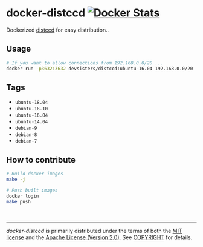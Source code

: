 docker-distccd [![Docker Stats]][Docker Hub]
========
Dockerized [distccd] for easy distribution..

Usage
--------
```sh
# If you want to allow connections from 192.168.0.0/20 ...
docker run -p3632:3632 devsisters/distccd:ubuntu-16.04 192.168.0.0/20
```

Tags
--------
- `ubuntu-18.04`
- `ubuntu-18.10`
- `ubuntu-16.04`
- `ubuntu-14.04`
- `debian-9`
- `debian-8`
- `debian-7`

How to contribute
--------
```sh
# Build docker images
make -j

# Push built images
docker login
make push
```

<br>

--------
*docker-distccd* is primarily distributed under the terms of both the [MIT
license] and the [Apache License (Version 2.0)]. See [COPYRIGHT] for details.

[distccd]: https://cdn.rawgit.com/distcc/distcc/master/doc/web/index.html
[Docker Hub]: https://hub.docker.com/r/devsisters/distccd/
[Docker Stats]: https://badgen.net/docker/pulls/devsisters/distccd?icon=docker&label=pulls
[MIT license]: LICENSE-MIT
[Apache License (Version 2.0)]: LICENSE-APACHE
[COPYRIGHT]: COPYRIGHT
